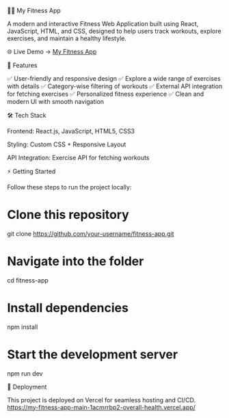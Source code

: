 🏋️‍♀️ My Fitness App

A modern and interactive Fitness Web Application built using React, JavaScript, HTML, and CSS, designed to help users track workouts, explore exercises, and maintain a healthy lifestyle.

🌐 Live Demo → [My Fitness App](https://my-fitness-app-main-1acmrrbp2-overall-health.vercel.app/)

🚀 Features

✅ User-friendly and responsive design
✅ Explore a wide range of exercises with details
✅ Category-wise filtering of workouts
✅ External API integration for fetching exercises
✅ Personalized fitness experience
✅ Clean and modern UI with smooth navigation

🛠️ Tech Stack

Frontend: React.js, JavaScript, HTML5, CSS3

Styling: Custom CSS + Responsive Layout

API Integration: Exercise API for fetching workouts

⚡ Getting Started

Follow these steps to run the project locally:

# Clone this repository
git clone https://github.com/your-username/fitness-app.git  

# Navigate into the folder
cd fitness-app  

# Install dependencies
npm install  

# Start the development server
npm run dev  

📌 Deployment

This project is deployed on Vercel for seamless hosting and CI/CD.
https://my-fitness-app-main-1acmrrbp2-overall-health.vercel.app/

